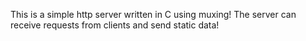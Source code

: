 


This is a simple http server written in C using muxing!
The server can receive requests from clients and send static data!
